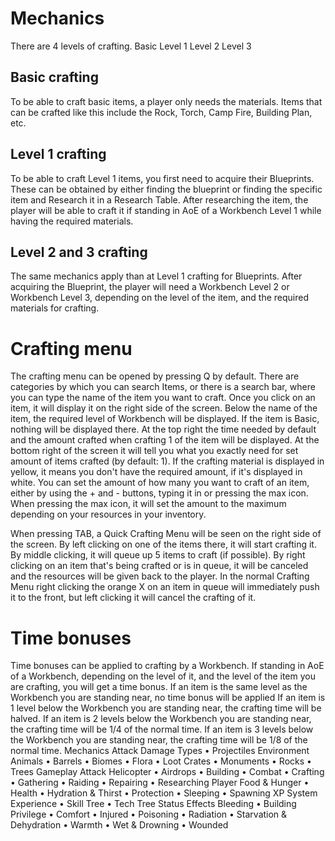 # Mechanics

There are 4 levels of crafting.
Basic
Level 1
Level 2
Level 3
## Basic crafting

To be able to craft basic items, a player only needs the materials. 
Items that can be crafted like this include the Rock, Torch, Camp Fire, Building Plan, etc.
## Level 1 crafting

To be able to craft Level 1 items, you first need to acquire their Blueprints. These can be obtained by either finding the blueprint or finding the specific item and Research it in a Research Table. 
After researching the item, the player will be able to craft it if standing in AoE of a Workbench Level 1 while having the required materials.
 
## Level 2 and 3 crafting

The same mechanics apply than at Level 1 crafting for Blueprints.
After acquiring the Blueprint, the player will need a Workbench Level 2 or Workbench Level 3, depending on the level of the item, and the required materials for crafting.
# Crafting menu

The crafting menu can be opened by pressing Q by default.
There are categories by which you can search Items, or there is a search bar, where you can type the name of the item you want to craft. 
Once you click on an item, it will display it on the right side of the screen. Below the name of the item, the required level of Workbench will be displayed. If the item is Basic, nothing will be displayed there. At the top right the time needed by default and the amount crafted when crafting 1 of the item will be displayed. At the bottom right of the screen it will tell you what you exactly need for set amount of items crafted (by default: 1). If the crafting material is displayed in yellow, it means you don't have the required amount, if it's displayed in white. 
You can set the amount of how many you want to craft of an item, either by using the + and - buttons, typing it in or pressing the max icon. When pressing the max icon, it will set the amount to the maximum depending on your resources in your inventory.
 
When pressing TAB, a Quick Crafting Menu will be seen on the right side of the screen. By left clicking on one of the items there, it will start crafting it. By middle clicking, it will queue up 5 items to craft (if possible). By right clicking on an item that's being crafted or is in queue, it will be canceled and the resources will be given back to the player.
In the normal Crafting Menu right clicking the orange X on an item in queue will immediately push it to the front, but left clicking it will cancel the crafting of it.
# Time bonuses

Time bonuses can be applied to crafting by a Workbench. 
If standing in AoE of a Workbench, depending on the level of it, and the level of the item you are crafting, you will get a time bonus.
If an item is the same level as the Workbench you are standing near, no time bonus will be applied
If an item is 1 level below the Workbench you are standing near, the crafting time will be halved.
If an item is 2 levels below the Workbench you are standing near, the crafting time will be 1/4 of the normal time.
If an item is 3 levels below the Workbench you are standing near, the crafting time will be 1/8 of the normal time.
Mechanics
Attack
Damage Types • Projectiles
Environment
Animals • Barrels • Biomes • Flora • Loot Crates • Monuments • Rocks • Trees
Gameplay
Attack Helicopter • Airdrops • Building • Combat • Crafting • Gathering • Raiding • Repairing • Researching
Player
Food & Hunger • Health • Hydration & Thirst • Protection • Sleeping • Spawning
XP System
Experience • Skill Tree • Tech Tree
Status Effects
Bleeding • Building Privilege • Comfort • Injured • Poisoning • Radiation • Starvation & Dehydration • Warmth • Wet & Drowning • Wounded
